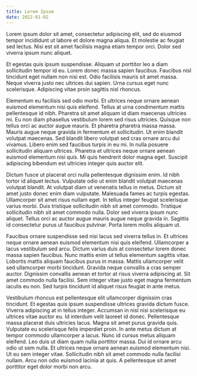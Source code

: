 ```yaml
---
title: Lorem Ipsum
date: 2022-01-02
---
```


Lorem ipsum dolor sit amet, consectetur adipiscing elit, sed do eiusmod tempor incididunt ut labore et dolore magna aliqua. Et molestie ac feugiat sed lectus. Nisi est sit amet facilisis magna etiam tempor orci. Dolor sed viverra ipsum nunc aliquet.

Et egestas quis ipsum suspendisse. Aliquam ut porttitor leo a diam sollicitudin tempor id eu. Lorem donec massa sapien faucibus. Faucibus nisl tincidunt eget nullam non nisi est. Odio facilisis mauris sit amet massa. Neque viverra justo nec ultrices dui sapien. Urna cursus eget nunc scelerisque. Adipiscing vitae proin sagittis nisl rhoncus.

Elementum eu facilisis sed odio morbi. Et ultrices neque ornare aenean euismod elementum nisi quis eleifend. Tellus at urna condimentum mattis pellentesque id nibh. Pharetra sit amet aliquam id diam maecenas ultricies mi. Eu non diam phasellus vestibulum lorem sed risus ultricies. Quisque non tellus orci ac auctor augue mauris. Et pharetra pharetra massa massa. Mauris augue neque gravida in fermentum et sollicitudin. Ut enim blandit volutpat maecenas. Sed blandit libero volutpat sed cras ornare arcu dui vivamus. Libero enim sed faucibus turpis in eu mi. In nulla posuere sollicitudin aliquam ultrices. Pharetra et ultrices neque ornare aenean euismod elementum nisi quis. Mi quis hendrerit dolor magna eget. Suscipit adipiscing bibendum est ultricies integer quis auctor elit.

Dictum fusce ut placerat orci nulla pellentesque dignissim enim. Id nibh tortor id aliquet lectus. Vulputate odio ut enim blandit volutpat maecenas volutpat blandit. At volutpat diam ut venenatis tellus in metus. Dictum sit amet justo donec enim diam vulputate. Malesuada fames ac turpis egestas. Ullamcorper sit amet risus nullam eget. In tellus integer feugiat scelerisque varius morbi. Duis tristique sollicitudin nibh sit amet commodo. Tristique sollicitudin nibh sit amet commodo nulla. Dolor sed viverra ipsum nunc aliquet. Tellus orci ac auctor augue mauris augue neque gravida in. Sagittis id consectetur purus ut faucibus pulvinar. Porta lorem mollis aliquam ut.

Faucibus ornare suspendisse sed nisi lacus sed viverra tellus in. Et ultrices neque ornare aenean euismod elementum nisi quis eleifend. Ullamcorper a lacus vestibulum sed arcu. Dictum varius duis at consectetur lorem donec massa sapien faucibus. Nunc mattis enim ut tellus elementum sagittis vitae. Lobortis mattis aliquam faucibus purus in massa. Mattis ullamcorper velit sed ullamcorper morbi tincidunt. Gravida neque convallis a cras semper auctor. Dignissim convallis aenean et tortor at risus viverra adipiscing at. Sit amet commodo nulla facilisi. Sem integer vitae justo eget magna fermentum iaculis eu non. Sed turpis tincidunt id aliquet risus feugiat in ante metus.

Vestibulum rhoncus est pellentesque elit ullamcorper dignissim cras tincidunt. Et egestas quis ipsum suspendisse ultrices gravida dictum fusce. Viverra adipiscing at in tellus integer. Accumsan in nisl nisi scelerisque eu ultrices vitae auctor eu. Id interdum velit laoreet id donec. Pellentesque massa placerat duis ultricies lacus. Magna sit amet purus gravida quis. Vulputate eu scelerisque felis imperdiet proin. In ante metus dictum at tempor commodo ullamcorper a lacus. Nunc id cursus metus aliquam eleifend. Leo duis ut diam quam nulla porttitor massa. Dui id ornare arcu odio ut sem nulla. Et ultrices neque ornare aenean euismod elementum nisi. Ut eu sem integer vitae. Sollicitudin nibh sit amet commodo nulla facilisi nullam. Arcu non odio euismod lacinia at quis. A pellentesque sit amet porttitor eget dolor morbi non arcu.
